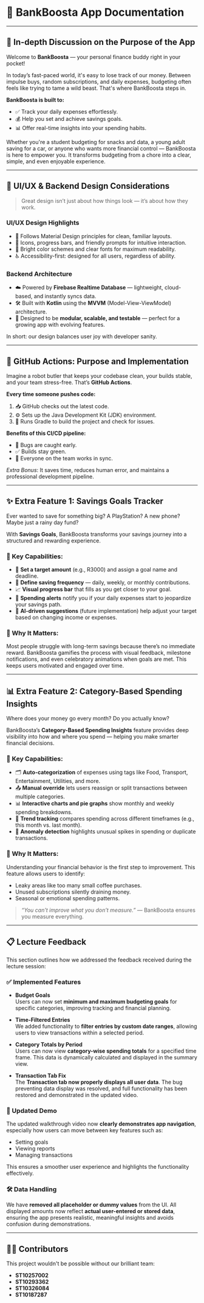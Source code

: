
# 📘 BankBoosta App Documentation

---

## 🧭 In-depth Discussion on the Purpose of the App

Welcome to **BankBoosta** — your personal finance buddy right in your pocket!

In today’s fast-paced world, it's easy to lose track of our money. Between impulse buys, random subscriptions, and daily expenses, budgeting often feels like trying to tame a wild beast. That's where BankBoosta steps in.

**BankBoosta is built to:**
- ✅ Track your daily expenses effortlessly.
- 💰 Help you set and achieve savings goals.
- 📊 Offer real-time insights into your spending habits.

Whether you're a student budgeting for snacks and data, a young adult saving for a car, or anyone who wants more financial control — BankBoosta is here to empower you. It transforms budgeting from a chore into a clear, simple, and even enjoyable experience.

---

## 🎨 UI/UX & Backend Design Considerations

> Great design isn’t just about how things look — it’s about how they work.

### **UI/UX Design Highlights**
- 🎯 Follows Material Design principles for clean, familiar layouts.
- 🧠 Icons, progress bars, and friendly prompts for intuitive interaction.
- 🌈 Bright color schemes and clear fonts for maximum readability.
- ♿ Accessibility-first: designed for all users, regardless of ability.

### **Backend Architecture**
- ☁️ Powered by **Firebase Realtime Database** — lightweight, cloud-based, and instantly syncs data.
- 🛠️ Built with **Kotlin** using the **MVVM** (Model-View-ViewModel) architecture.
- 🧩 Designed to be **modular, scalable, and testable** — perfect for a growing app with evolving features.

In short: our design balances user joy with developer sanity.

---

## 🔧 GitHub Actions: Purpose and Implementation

Imagine a robot butler that keeps your codebase clean, your builds stable, and your team stress-free. That’s **GitHub Actions**.

**Every time someone pushes code:**
1. 📥 GitHub checks out the latest code.
2. ⚙️ Sets up the Java Development Kit (JDK) environment.
3. 🧪 Runs Gradle to build the project and check for issues.

**Benefits of this CI/CD pipeline:**
- 🐞 Bugs are caught early.
- ✅ Builds stay green.
- 🤝 Everyone on the team works in sync.

_Extra Bonus_: It saves time, reduces human error, and maintains a professional development pipeline.

---

## ✨ Extra Feature 1: Savings Goals Tracker

Ever wanted to save for something big? A PlayStation? A new phone? Maybe just a rainy day fund?

With **Savings Goals**, BankBoosta transforms your savings journey into a structured and rewarding experience.

### 🔹 Key Capabilities:
- 🎯 **Set a target amount** (e.g., R3000) and assign a goal name and deadline.
- 📆 **Define saving frequency** — daily, weekly, or monthly contributions.
- 📈 **Visual progress bar** that fills as you get closer to your goal.
- 🚨 **Spending alerts** notify you if your daily expenses start to jeopardize your savings path.
- 🧠 **AI-driven suggestions** (future implementation) help adjust your target based on changing income or expenses.

### 🔹 Why It Matters:
Most people struggle with long-term savings because there’s no immediate reward. BankBoosta gamifies the process with visual feedback, milestone notifications, and even celebratory animations when goals are met. This keeps users motivated and engaged over time.

---

## 📊 Extra Feature 2: Category-Based Spending Insights

Where does your money go every month? Do you actually know?

BankBoosta’s **Category-Based Spending Insights** feature provides deep visibility into how and where you spend — helping you make smarter financial decisions.

### 🔹 Key Capabilities:
- 🗂️ **Auto-categorization** of expenses using tags like Food, Transport, Entertainment, Utilities, and more.
- 📤 **Manual override** lets users reassign or split transactions between multiple categories.
- 📊 **Interactive charts and pie graphs** show monthly and weekly spending breakdowns.
- 🔁 **Trend tracking** compares spending across different timeframes (e.g., this month vs. last month).
- 🚨 **Anomaly detection** highlights unusual spikes in spending or duplicate transactions.

### 🔹 Why It Matters:
Understanding your financial behavior is the first step to improvement. This feature allows users to identify:
- Leaky areas like too many small coffee purchases.
- Unused subscriptions silently draining money.
- Seasonal or emotional spending patterns.

> _“You can’t improve what you don’t measure.”_ — BankBoosta ensures you measure everything.

---

## 📋 Lecture Feedback

This section outlines how we addressed the feedback received during the lecture session:

### ✅ Implemented Features

- **Budget Goals**  
  Users can now set **minimum and maximum budgeting goals** for specific categories, improving tracking and financial planning.

- **Time-Filtered Entries**  
  We added functionality to **filter entries by custom date ranges**, allowing users to view transactions within a selected period.

- **Category Totals by Period**  
  Users can now view **category-wise spending totals** for a specified time frame. This data is dynamically calculated and displayed in the summary view.

- **Transaction Tab Fix**  
  The **Transaction tab now properly displays all user data**. The bug preventing data display was resolved, and full functionality has been restored and demonstrated in the updated video.

### 🎥 Updated Demo

The updated walkthrough video now **clearly demonstrates app navigation**, especially how users can move between key features such as:

- Setting goals  
- Viewing reports  
- Managing transactions

This ensures a smoother user experience and highlights the functionality effectively.

### 🛠 Data Handling

We have **removed all placeholder or dummy values** from the UI. All displayed amounts now reflect **actual user-entered or stored data**, ensuring the app presents realistic, meaningful insights and avoids confusion during demonstrations.

---

## 👨‍💻 Contributors

This project wouldn't be possible without our brilliant team:

- **ST10257002**  
- **ST10293362**  
- **ST10326084**  
- **ST10187287**
